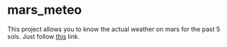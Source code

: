 # mars_meteo
This project allows you to know the actual weather on mars for the past 5 sols. Just follow <a href="https://pythack.github.io/mars_weather/">this</a> link. 
